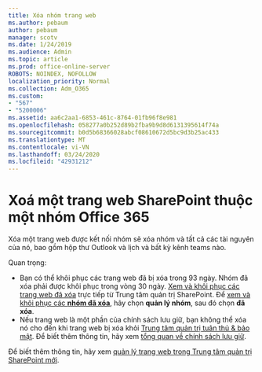 ```yaml
---
title: Xóa nhóm trang web
ms.author: pebaum
author: pebaum
manager: scotv
ms.date: 1/24/2019
ms.audience: Admin
ms.topic: article
ms.prod: office-online-server
ROBOTS: NOINDEX, NOFOLLOW
localization_priority: Normal
ms.collection: Adm_O365
ms.custom:
- "567"
- "5200006"
ms.assetid: aa6c2aa1-6853-461c-8764-01fb96f8e981
ms.openlocfilehash: 058277a0b252d89b2fba9b9d8d6131395614f74a
ms.sourcegitcommit: b0d5b68366028abcf08610672d5bc9d3b25ac433
ms.translationtype: MT
ms.contentlocale: vi-VN
ms.lasthandoff: 03/24/2020
ms.locfileid: "42931212"
---
```

# <a name="delete-a-sharepoint-site-that-belongs-to-an-office-365-group"></a>Xoá một trang web SharePoint thuộc một nhóm Office 365

Xóa một trang web được kết nối nhóm sẽ xóa nhóm và tất cả các tài nguyên của nó, bao gồm hộp thư Outlook và lịch và bất kỳ kênh teams nào.
  
Quan trọng:

- Bạn có thể khôi phục các trang web đã bị xóa trong 93 ngày. Nhóm đã xóa phải được khôi phục trong vòng 30 ngày. [Xem và khôi phục các trang web đã xóa](https://admin.microsoft.com/sharepoint?page=recyclebin&modern=true) trực tiếp từ Trung tâm quản trị SharePoint. Để [xem và khôi phục các **nhóm đã xóa**](https://outlook.office.com/people/group/deleted), hãy chọn **quản lý nhóm**, sau đó chọn **đã xóa**.
- Nếu trang web là một phần của chính sách lưu giữ, bạn không thể xóa nó cho đến khi trang web bị xóa khỏi [Trung tâm quản trị tuân thủ & bảo mật](https://protection.office.com/?rfr=AdminCenter#/retention). Để biết thêm thông tin, hãy xem [tổng quan về chính sách lưu giữ](https://docs.microsoft.com/office365/securitycompliance/retention-policies#content-in-onedrive-accounts-and-sharepoint-sites).
  
Để biết thêm thông tin, hãy xem [quản lý trang web trong Trung tâm quản trị SharePoint mới](https://docs.microsoft.com/sharepoint/manage-sites-in-new-admin-center).

